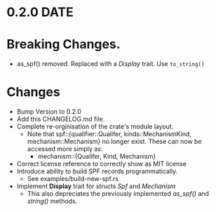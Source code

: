 0.2.0 DATE
==========

Breaking Changes.
================================================================

- as_spf() removed. Replaced with a *Display* trait. Use `to_string()`

Changes
=======

- Bump Version to 0.2.0
- Add this CHANGELOG.md file.
- Complete re-orginisation of the crate's module layout.
  - Note that spf::{qualifier::Qualifer, kinds::MechanismKind, mechanism::Mechanism} no longer exist. These can now be accessed more simply as: 
    -  mechanism::{Qualifer, Kind, Mechanism} 
- Correct license reference to correctly show as MIT license
- Introduce ability to build SPF records programmatically. 
  - See examples/build-new-spf.rs
- Implement **Display** trait for structs *Spf* and *Mechanism*
  - This also depreciates the previously implemented *as_spf()* and *string()* methods.
